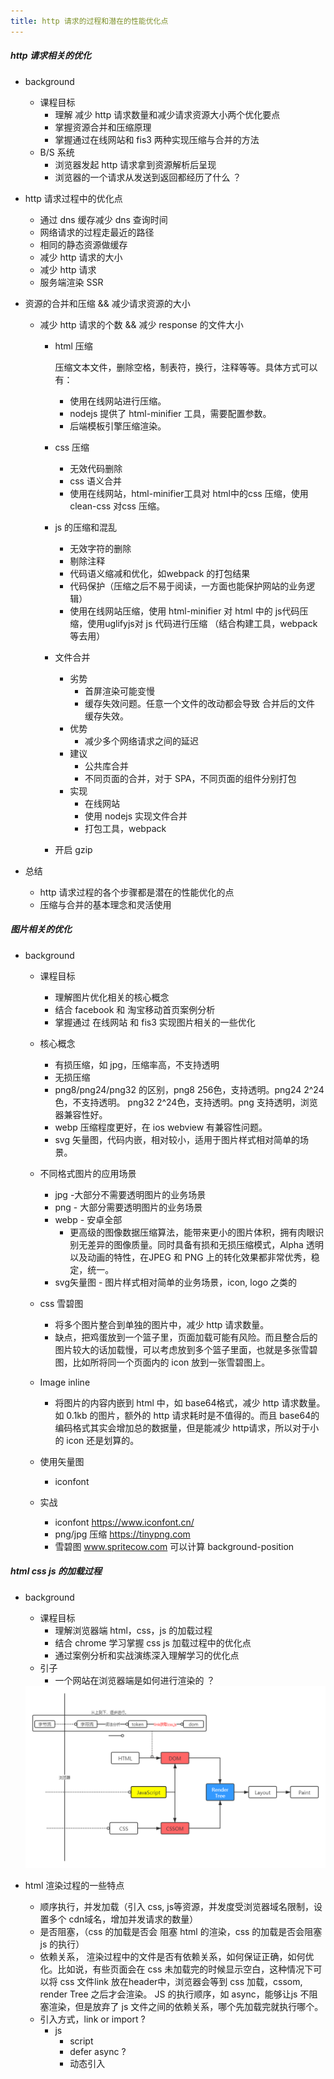 ```yaml
---
title: http 请求的过程和潜在的性能优化点
---
```


##### http 请求相关的优化

- background

  - 课程目标
    - 理解 减少 http 请求数量和减少请求资源大小两个优化要点
    - 掌握资源合并和压缩原理
    - 掌握通过在线网站和 fis3 两种实现压缩与合并的方法
  - B/S 系统
    - 浏览器发起 http 请求拿到资源解析后呈现
    - 浏览器的一个请求从发送到返回都经历了什么 ？

- http 请求过程中的优化点

  - 通过 dns 缓存减少 dns 查询时间
  - 网络请求的过程走最近的路径
  - 相同的静态资源做缓存
  - 减少 http 请求的大小
  - 减少 http 请求
  - 服务端渲染 SSR

- 资源的合并和压缩 && 减少请求资源的大小

  - 减少 http 请求的个数 && 减少 response 的文件大小

    - html 压缩

      压缩文本文件，删除空格，制表符，换行，注释等等。具体方式可以有：

      - 使用在线网站进行压缩。
      - nodejs 提供了 html-minifier 工具，需要配置参数。
      - 后端模板引擎压缩渲染。

    - css 压缩

      - 无效代码删除
      - css 语义合并
      - 使用在线网站，html-minifier工具对 html中的css 压缩，使用clean-css 对css 压缩。

    - js 的压缩和混乱

      - 无效字符的删除
      - 剔除注释
      - 代码语义缩减和优化，如webpack 的打包结果
      - 代码保护（压缩之后不易于阅读，一方面也能保护网站的业务逻辑）
      - 使用在线网站压缩，使用 html-minifier 对 html 中的 js代码压缩，使用uglifyjs对 js 代码进行压缩 （结合构建工具，webpack 等去用） 

    - 文件合并

      - 劣势
        - 首屏渲染可能变慢
        - 缓存失效问题。任意一个文件的改动都会导致 合并后的文件 缓存失效。
      - 优势
        - 减少多个网络请求之间的延迟
      - 建议
        - 公共库合并
        - 不同页面的合并，对于 SPA，不同页面的组件分别打包
      - 实现
        - 在线网站
        - 使用 nodejs 实现文件合并
        - 打包工具，webpack

    - 开启 gzip

- 总结

  - http 请求过程的各个步骤都是潜在的性能优化的点
  - 压缩与合并的基本理念和灵活使用



##### 图片相关的优化

- background
  - 课程目标
    - 理解图片优化相关的核心概念
    - 结合 facebook 和 淘宝移动首页案例分析
    - 掌握通过 在线网站 和 fis3 实现图片相关的一些优化
    
  - 核心概念
    - 有损压缩，如 jpg，压缩率高，不支持透明
    - 无损压缩
    - png8/png24/png32 的区别，png8 256色，支持透明。png24 2^24色，不支持透明。 png32 2^24色，支持透明。png 支持透明，浏览器兼容性好。
    - webp 压缩程度更好，在 ios webview 有兼容性问题。
    - svg 矢量图，代码内嵌，相对较小，适用于图片样式相对简单的场景。
    
  - 不同格式图片的应用场景
    - jpg -大部分不需要透明图片的业务场景
    - png - 大部分需要透明图片的业务场景
    - webp - 安卓全部
      - 更高级的图像数据压缩算法，能带来更小的图片体积，拥有肉眼识别无差异的图像质量。同时具备有损和无损压缩模式，Alpha 透明以及动画的特性，在JPEG 和 PNG 上的转化效果都非常优秀，稳定，统一。
    - svg矢量图 - 图片样式相对简单的业务场景，icon, logo 之类的
    
  - css 雪碧图
  
    - 将多个图片整合到单独的图片中，减少 http 请求数量。
    - 缺点，把鸡蛋放到一个篮子里，页面加载可能有风险。而且整合后的图片较大的话加载慢，可以考虑放到多个篮子里面，也就是多张雪碧图，比如所将同一个页面内的 icon 放到一张雪碧图上。
  
  - Image inline
  
    - 将图片的内容内嵌到 html 中，如 base64格式，减少 http 请求数量。如 0.1kb 的图片，额外的 http 请求耗时是不值得的。而且 base64的编码格式其实会增加总的数据量，但是能减少 http请求，所以对于小的 icon 还是划算的。
  
  - 使用矢量图
  
    - iconfont
  
  - 实战
  
    - iconfont  https://www.iconfont.cn/ 
    - png/jpg 压缩 https://tinypng.com
    - 雪碧图 www.spritecow.com  可以计算 background-position
  
    
  
     

##### html css js 的加载过程

- background

  - 课程目标
    - 理解浏览器端 html，css，js 的加载过程
    - 结合 chrome 学习掌握 css js 加载过程中的优化点
    - 通过案例分析和实战演练深入理解学习的优化点
  - 引子
    - 一个网站在浏览器端是如何进行渲染的 ？

  <img src="./pics/browserWorkFlow.png" width="700">

- html 渲染过程的一些特点
  - 顺序执行，并发加载（引入 css, js等资源，并发度受浏览器域名限制，设置多个 cdn域名，增加并发请求的数量）
  - 是否阻塞，（css 的加载是否会 阻塞 html 的渲染，css 的加载是否会阻塞 js 的执行）
  - 依赖关系， 渲染过程中的文件是否有依赖关系，如何保证正确，如何优化。比如说，有些页面会在 css 未加载完的时候显示空白，这种情况下可以将 css 文件link 放在header中，浏览器会等到 css 加载，cssom, render Tree 之后才会渲染。 JS 的执行顺序，如 async，能够让js 不阻塞渲染，但是放弃了 js 文件之间的依赖关系，哪个先加载完就执行哪个。
  - 引入方式，link or import ? 
    - js
      - script
      - defer async ?
      - 动态引入

